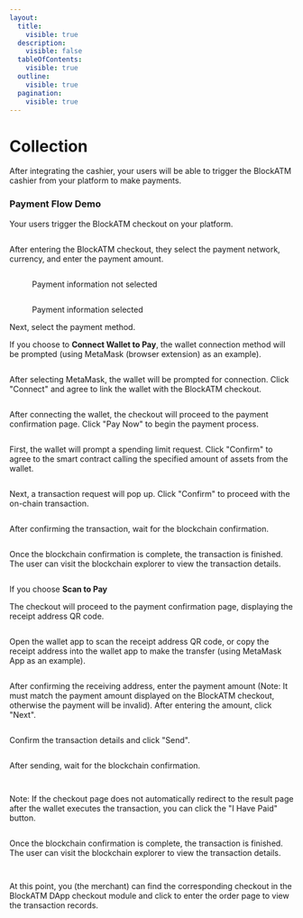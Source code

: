 ```yaml
---
layout:
  title:
    visible: true
  description:
    visible: false
  tableOfContents:
    visible: true
  outline:
    visible: true
  pagination:
    visible: true
---
```


# Collection

After integrating the cashier, your users will be able to trigger the BlockATM cashier from your platform to make payments.

### Payment Flow Demo

Your users trigger the BlockATM checkout on your platform.

<figure><img src="../../../.gitbook/assets/screencapture-cashier-b2b-pre-ufcfan-org-zh-CN-2025-04-24-14_47_37.png" alt=""><figcaption></figcaption></figure>

After entering the BlockATM checkout, they select the payment network, currency, and enter the payment amount.

<figure><img src="../../../.gitbook/assets/screencapture-cashier-b2b-pre-ufcfan-org-zh-CN-2025-04-24-14_50_21.png" alt=""><figcaption><p>Payment information not selected</p></figcaption></figure>

<figure><img src="../../../.gitbook/assets/image (6).png" alt=""><figcaption><p>Payment information selected</p></figcaption></figure>

Next, select the payment method.

If you choose to **Connect Wallet to Pay**, the wallet connection method will be prompted (using MetaMask (browser extension) as an example).

<figure><img src="../../../.gitbook/assets/image (7).png" alt=""><figcaption></figcaption></figure>

After selecting MetaMask, the wallet will be prompted for connection. Click "Connect" and agree to link the wallet with the BlockATM checkout.

<figure><img src="../../../.gitbook/assets/63.png" alt=""><figcaption></figcaption></figure>

After connecting the wallet, the checkout will proceed to the payment confirmation page. Click "Pay Now" to begin the payment process.

<figure><img src="../../../.gitbook/assets/64.png" alt=""><figcaption></figcaption></figure>

First, the wallet will prompt a spending limit request. Click "Confirm" to agree to the smart contract calling the specified amount of assets from the wallet.

<figure><img src="../../../.gitbook/assets/65.png" alt=""><figcaption></figcaption></figure>

Next, a transaction request will pop up. Click "Confirm" to proceed with the on-chain transaction.

<figure><img src="../../../.gitbook/assets/66.png" alt=""><figcaption></figcaption></figure>

After confirming the transaction, wait for the blockchain confirmation.

<figure><img src="../../../.gitbook/assets/67.png" alt=""><figcaption></figcaption></figure>

Once the blockchain confirmation is complete, the transaction is finished. The user can visit the blockchain explorer to view the transaction details.

<figure><img src="../../../.gitbook/assets/68.png" alt=""><figcaption></figcaption></figure>

If you choose **Scan to Pay**

The checkout will proceed to the payment confirmation page, displaying the receipt address QR code.

<figure><img src="../../../.gitbook/assets/screencapture-cashier-b2b-pre-ufcfan-org-zh-CN-2025-04-24-15_30_27.png" alt=""><figcaption></figcaption></figure>

Open the wallet app to scan the receipt address QR code, or copy the receipt address into the wallet app to make the transfer (using MetaMask App as an example).

<figure><img src="../../../.gitbook/assets/71.png" alt=""><figcaption></figcaption></figure>

After confirming the receiving address, enter the payment amount (Note: It must match the payment amount displayed on the BlockATM checkout, otherwise the payment will be invalid). After entering the amount, click "Next".

<figure><img src="../../../.gitbook/assets/image (1) (1).png" alt=""><figcaption></figcaption></figure>

Confirm the transaction details and click "Send".

<figure><img src="../../../.gitbook/assets/image (2) (1).png" alt=""><figcaption></figcaption></figure>



After sending, wait for the blockchain confirmation.

<figure><img src="../../../.gitbook/assets/image (3) (2).png" alt=""><figcaption></figcaption></figure>

<figure><img src="../../../.gitbook/assets/72.png" alt=""><figcaption></figcaption></figure>

Note: If the checkout page does not automatically redirect to the result page after the wallet executes the transaction, you can click the "I Have Paid" button.

<figure><img src="../../../.gitbook/assets/73.png" alt=""><figcaption></figcaption></figure>

Once the blockchain confirmation is complete, the transaction is finished. The user can visit the blockchain explorer to view the transaction details.

<figure><img src="../../../.gitbook/assets/image (4).png" alt=""><figcaption></figcaption></figure>

<figure><img src="../../../.gitbook/assets/70.png" alt=""><figcaption></figcaption></figure>

At this point, you (the merchant) can find the corresponding checkout in the BlockATM DApp checkout module and click to enter the order page to view the transaction records.

<figure><img src="../../../.gitbook/assets/75.png" alt=""><figcaption></figcaption></figure>

<figure><img src="../../../.gitbook/assets/image (5).png" alt=""><figcaption></figcaption></figure>
